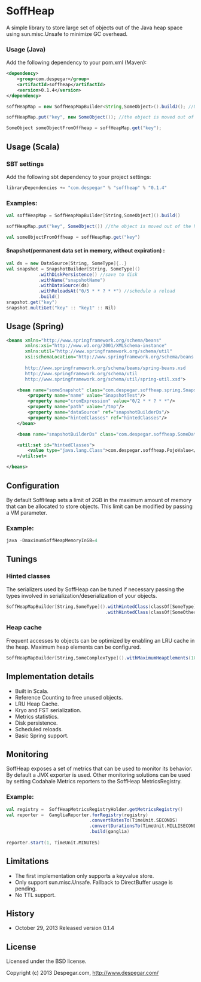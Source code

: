 SoffHeap
===
A simple library to store large set of objects out of the Java heap space using sun.misc.Unsafe to minimize GC overhead. 

### Usage (Java)

Add the following dependency to your pom.xml (Maven):

```xml
<dependency>
	<group>com.despegar</group>
	<artifactId>soffheap</artifactId>
	<version>0.1.4</version>
</dependency>
```
```java
soffHeapMap = new SoffHeapMapBuilder<String,SomeObject>().buildJ(); //Use buildJ for plain Java access

soffHeapMap.put("key", new SomeObject()); //the object is moved out of the heap

SomeObject someObjectFromOffheap = soffHeapMap.get("key"); 
```

## Usage (Scala)
### SBT settings 

Add the following sbt dependency to your project settings:

```scala
libraryDependencies += "com.despegar" % "soffheap" % "0.1.4"
```
### Examples:

```scala
val soffHeapMap = SoffHeapMapBuilder[String,SomeObject]().build()

soffHeapMap.put("key", SomeObject()) //the object is moved out of the heap

val someObjectFromOffheap = soffHeapMap.get("key")
```

#### Snapshot(permanent data set in memory, without expiration) :

```scala
val ds = new DataSource[String, SomeType]{..} 
val snapshot = SnapshotBuilder[String, SomeType]()
			.withDiskPersistence() //save to disk
			.withName("snapshotName") 
			.withDataSource(ds)
			.withReloadsAt("0/5 * * ? * *") //schedule a reload
			.build()
snapshot.get("key")
snapshot.multiGet("key" :: "key1" :: Nil)
```

## Usage (Spring)

```xml
<beans xmlns="http://www.springframework.org/schema/beans"
       xmlns:xsi="http://www.w3.org/2001/XMLSchema-instance"
       xmlns:util="http://www.springframework.org/schema/util"
       xsi:schemaLocation="http://www.springframework.org/schema/beans 
       
       http://www.springframework.org/schema/beans/spring-beans.xsd 
       http://www.springframework.org/schema/util 
       http://www.springframework.org/schema/util/spring-util.xsd">

    <bean name="someSnapshot" class="com.despegar.soffheap.spring.SnapshotFactoryBean">
        <property name="name" value="SnapshotTest"/>
        <property name="cronExpression" value="0/2 * * ? * *"/>
        <property name="path" value="/tmp"/>
        <property name="dataSource" ref="snapshotBuilderDs"/>
        <property name="hintedClasses" ref="hintedClasses"/>
    </bean>

    <bean name="snapshotBuilderDs" class="com.despegar.soffheap.SomeDataSource"/>

    <util:set id="hintedClasses">
        <value type="java.lang.Class">com.despegar.soffheap.PojoValue</value>
    </util:set>

</beans>
```
## Configuration

By default SoffHeap sets a limit of 2GB in the maximum amount of memory that can be allocated to store objects. This limit can be modified by passing a VM parameter.

### Example: 
```java
java -DmaximumSoffHeapMemoryInGB=4
```
## Tunings

### Hinted classes 
The serializers used by SoffHeap can be tuned if necessary passing the types involved in serialization/deserialization of your objects.

```scala 
SoffHeapMapBuilder[String,SomeType]().withHintedClass(classOf[SomeType])
                                     .withHintedClass(classOf[SomeOtherClass])
```
### Heap cache 
Frequent accesses to objects can be optimized by enabling an LRU cache in the heap. Maximum heap elements can be configured.

```scala 
SoffHeapMapBuilder[String,SomeComplexType]().withMaximumHeapElements(10)
```

## Implementation details

  * Built in Scala.
  * Reference Counting to free unused objects.
  * LRU Heap Cache.
  * Kryo and FST serialization. 
  * Metrics statistics.
  * Disk persistence.
  * Scheduled reloads.
  * Basic Spring support.

## Monitoring

SoffHeap exposes a set of metrics that can be used to monitor its behavior. By default a JMX exporter is used. Other monitoring solutions can be used by setting Codahale Metrics reporters to the SoffHeap MetricsRegistry.

### Example:
```scala
val registry =  SoffHeapMetricsRegistryHolder.getMetricsRegistry()
val reporter =  GangliaReporter.forRegistry(registry)
                               .convertRatesTo(TimeUnit.SECONDS)
                               .convertDurationsTo(TimeUnit.MILLISECONDS)
                               .build(ganglia)
  
reporter.start(1, TimeUnit.MINUTES)
```
## Limitations

  * The first implementation only supports a keyvalue store.
  * Only support sun.misc.Unsafe. Fallback to DirectBuffer usage is pending.
  * No TTL support.

## History
  * October 29, 2013   Released version 0.1.4

## License

Licensed under the BSD license.

Copyright (c) 2013 Despegar.com, http://www.despegar.com/



